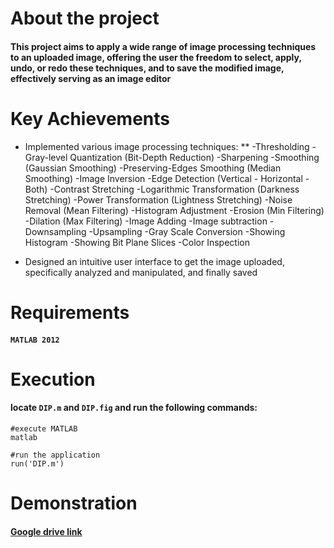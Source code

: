 # About the project
#### This project aims to apply a wide range of image processing techniques to an uploaded image, offering the user the freedom to select, apply, undo, or redo these techniques, and to save the modified image, effectively serving as an image editor

# Key Achievements

* Implemented various image processing techniques:
** -Thresholding
-Gray-level Quantization (Bit-Depth Reduction)
-Sharpening
-Smoothing (Gaussian Smoothing)
-Preserving-Edges Smoothing (Median Smoothing)
-Image Inversion
-Edge Detection (Vertical - Horizontal - Both)
-Contrast Stretching
-Logarithmic Transformation (Darkness Stretching)
-Power Transformation (Lightness Stretching)
-Noise Removal (Mean Filtering)
-Histogram Adjustment
-Erosion (Min Filtering)
-Dilation (Max Filtering)
-Image Adding
-Image subtraction
-Downsampling
-Upsampling
-Gray Scale Conversion
-Showing Histogram
-Showing Bit Plane Slices
-Color Inspection



* Designed an intuitive user interface to get the image uploaded, specifically analyzed and manipulated, and finally saved

# Requirements
#### `MATLAB 2012` 

# Execution
#### locate `DIP.m` and `DIP.fig` and run the following commands:
```
#execute MATLAB
matlab

#run the application
run('DIP.m')
```

# Demonstration

#### [Google drive link](https://drive.google.com/file/d/1o-NeJYmCfV7XBpzzqY6vD0dBc3iUw-T1/view?usp=share_link)




